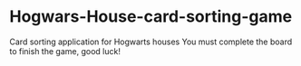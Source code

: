 # Hogwars-House-card-sorting-game
Card sorting application for Hogwarts houses
You must complete the board to finish the game, good luck!
